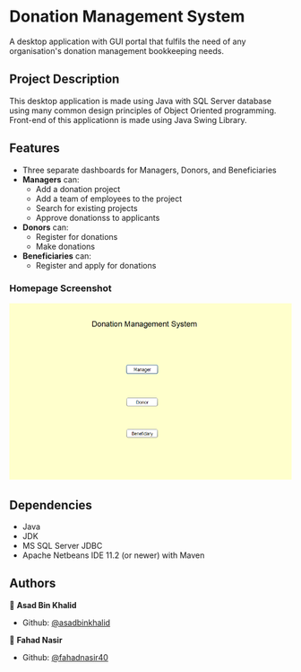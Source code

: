 # Donation Management System
A desktop application with GUI portal that fulfils the need of any organisation's donation management bookkeeping needs.

## Project Description
This desktop application is made using Java with SQL Server database using many common design principles of Object Oriented programming. Front-end of this applicationn is made using Java Swing Library.

## Features
- Three separate dashboards for Managers, Donors, and Beneficiaries
- **Managers** can:
  - Add a donation project
  - Add a team of employees to the project
  - Search for existing projects
  - Approve donationss to applicants
- **Donors** can:
  - Register for donations
  - Make donations
- **Beneficiaries** can:
  - Register and apply for donations

### Homepage Screenshot
<p align="left">
  <img width="600" alt="a" src="https://github.com/asadbinkhalid/Donation-Management-System/blob/main/Images/homepage.png">
</p>

## Dependencies
- Java
- JDK
- MS SQL Server JDBC
- Apache Netbeans IDE 11.2 (or newer) with Maven

## Authors

👤 **Asad Bin Khalid**
* Github: [@asadbinkhalid](https://github.com/asadbinkhalid)

👤 **Fahad Nasir**
* Github: [@fahadnasir40](https://github.com/fahadnasir40)
